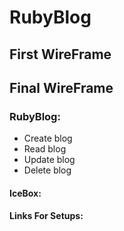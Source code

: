 # RubyBlog

## First WireFrame
## Final WireFrame

### RubyBlog: 
*  Create blog
*  Read blog
*  Update blog
*  Delete blog

#### IceBox:
 
#### Links For Setups:
